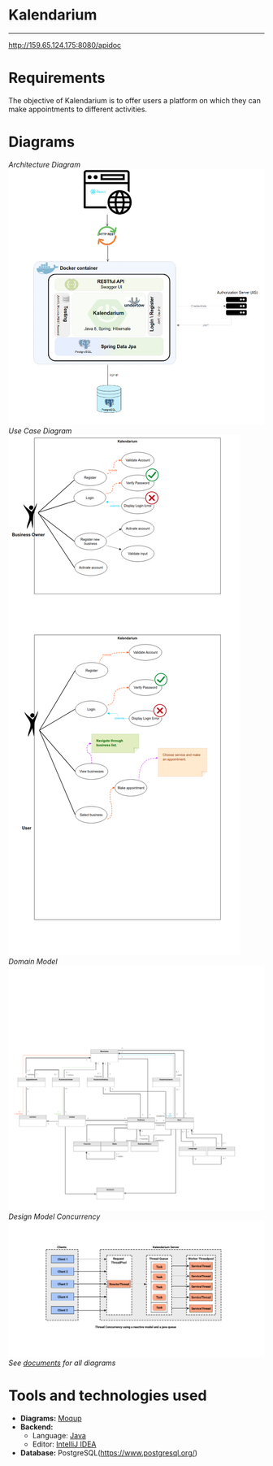 # Kalendarium

---

http://159.65.124.175:8080/apidoc

# Requirements  

The objective of Kalendarium is to offer users a platform on which they can make appointments to different activities.  

# Diagrams
_Architecture Diagram_
![Architecture diagram](documents/Architecture_overview.png)
_Use Case Diagram_
![Use Case Diagram](documents/Use_Case_Diagram.png)
_Domain Model_
![Domain Model](documents/Domain_model.png)
_Design Model Concurrency_
![Design Model Concurrency](documents/Design_Model_Concurrency.png)
_See [documents](documents) for all diagrams_

# Tools and technologies used

- **Diagrams:** [Moqup](https://app.moqups.com/)  
- **Backend:**  
    - Language: [Java](https://www.java.com/en/)
    - Editor: [IntelliJ IDEA](https://www.jetbrains.com/idea/)
- **Database:** PostgreSQL(https://www.postgresql.org/)

